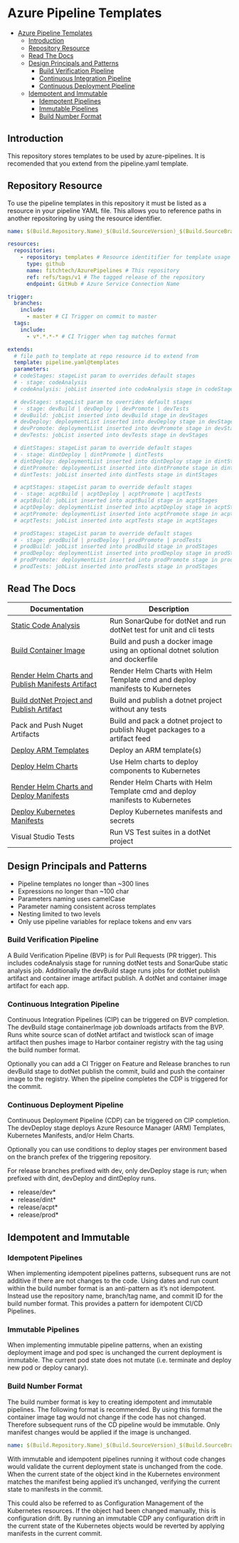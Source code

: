 # Azure Pipeline Templates

- [Azure Pipeline Templates](#azure-pipeline-templates)
  - [Introduction](#introduction)
  - [Repository Resource](#repository-resource)
  - [Read The Docs](#read-the-docs)
  - [Design Principals and Patterns](#design-principals-and-patterns)
    - [Build Verification Pipeline](#build-verification-pipeline)
    - [Continuous Integration Pipeline](#continuous-integration-pipeline)
    - [Continuous Deployment Pipeline](#continuous-deployment-pipeline)
  - [Idempotent and Immutable](#idempotent-and-immutable)
    - [Idempotent Pipelines](#idempotent-pipelines)
    - [Immutable Pipelines](#immutable-pipelines)
    - [Build Number Format](#build-number-format)

## Introduction

This repository stores templates to be used by azure-pipelines. It is recomended that you extend from the pipeline.yaml template.

## Repository Resource

To use the pipeline templates in this repository it must be listed as a resource in your pipeline YAML file. This allows you to reference paths in another repositoring by using the resource identifier.

```yaml
name: $(Build.Repository.Name)_$(Build.SourceVersion)_$(Build.SourceBranchName) # name is the format for $(Build.BuildNumber)

resources:
  repositories:
    - repository: templates # Resource identitifier for template usage
      type: github
      name: fitchtech/AzurePipelines # This repository
      ref: refs/tags/v1 # The tagged release of the repository
      endpoint: GitHub # Azure Service Connection Name

trigger:
  branches:
    include:
      - master # CI Trigger on commit to master
  tags:
    include:
      - v*.*.*-* # CI Trigger when tag matches format

extends:
  # file path to template at repo resource id to extend from
  template: pipeline.yaml@templates
  parameters:
  # codeStages: stageList param to overrides default stages
  # - stage: codeAnalysis
  # codeAnalysis: jobList inserted into codeAnalysis stage in codeStages

  # devStages: stageList param to overrides default stages
  # - stage: devBuild | devDeploy | devPromote | devTests
  # devBuild: jobList inserted into devBuild stage in devStages
  # devDeploy: deploymentList inserted into devDeploy stage in devStages
  # devPromote: deploymentList inserted into devPromote stage in devStages
  # devTests: jobList inserted into devTests stage in devStages

  # dintStages: stageList param to override default stages
  # - stage: dintDeploy | dintPromote | dintTests
  # dintDeploy: deploymentList inserted into dintDeploy stage in dintStages
  # dintPromote: deploymentList inserted into dintPromote stage in dintStages
  # dintTests: jobList inserted into dintTests stage in dintStages

  # acptStages: stageList param to override default stages
  # - stage: acptBuild | acptDeploy | acptPromote | acptTests
  # acptBuild: jobList inserted into acptBuild stage in acptStages
  # acptDeploy: deploymentList inserted into acptDeploy stage in acptStages
  # acptPromote: deploymentList inserted into acptPromote stage in acptStages
  # acptTests: jobList inserted into acptTests stage in acptStages

  # prodStages: stageList param to override default stages
  # - stage: prodBuild | prodDeploy | prodPromote | prodTests
  # prodBuild: jobList inserted into prodBuild stage in prodStages
  # prodDeploy: deploymentList inserted into prodDeploy stage in prodStages
  # prodPromote: deploymentList inserted into prodPromote stage in prodStages
  # prodTests: jobList inserted into prodTests stage in prodStages
```

## Read The Docs

| Documentation                                                                    | Description                                                                    |
| -------------------------------------------------------------------------------- | ------------------------------------------------------------------------------ |
| [Static Code Analysis](steps/build/codeAnalysis.md)                              | Run SonarQube for dotNet and run dotNet test for unit and cli tests            |
| [Build Container Image](steps/build/containerImage.md)                           | Build and push a docker image using an optional dotnet solution and dockerfile |
| [Render Helm Charts and Publish Manifests Artifact](steps/build/helmTemplate.md) | Render Helm Charts with Helm Template cmd and deploy manifests to Kubernetes   |
| [Build dotNet Project and Publish Artifact](steps/build/dotNetCore.md)           | Build and publish a dotnet project without any tests                           |
| Pack and Push Nuget Artifacts                                                    | Build and pack a dotnet project to publish Nuget packages to a artifact feed   |
| [Deploy ARM Templates](steps/deploy/armTemplate.md)                              | Deploy an ARM template(s)                                                      |
| [Deploy Helm Charts](steps/deploy/helmChart.md)                                  | Use Helm charts to deploy components to Kubernetes                             |
| [Render Helm Charts and Deploy Manifests](steps/deploy/helmManifest.md)          | Render Helm Charts with Helm Template cmd and deploy manifests to Kubernetes   |
| [Deploy Kubernetes Manifests](steps/deploy/kubeManifest.md)                      | Deploy Kubernetes manifests and secrets                                        |
| Visual Studio Tests                                                              | Run VS Test suites in a dotNet project                                         |

## Design Principals and Patterns

- Pipeline templates no longer than ~300 lines
- Expressions no longer than ~100 char
- Parameters naming uses camelCase
- Parameter naming consistent across templates
- Nesting limited to two levels
- Only use pipeline variables for replace tokens and env vars

### Build Verification Pipeline

A Build Verification Pipeline (BVP) is for Pull Requests (PR trigger). This includes codeAnalysis stage for running dotNet tests and SonarQube static analysis job. Additionally the devBuild stage runs jobs for dotNet publish artifact and container image artifact publish. A dotNet and container image artifact for each app.

### Continuous Integration Pipeline

Continuous Integration Pipelines (CIP) can be triggered on BVP completion. The devBuild stage containerImage job downloads artifacts from the BVP. Runs white source scan of dotNet artifact and twistlock scan of image artifact then pushes image to Harbor container registry with the tag using the build number format.

Optionally you can add a CI Trigger on Feature and Release branches to run devBuild stage to dotNet publish the commit, build and push the container image to the registry. When the pipeline completes the CDP is triggered for the commit.

### Continuous Deployment Pipeline

Continuous Deployment Pipeline (CDP) can be triggered on CIP completion. The devDeploy stage deploys Azure Resource Manager (ARM) Templates, Kubernetes Manifests, and/or Helm Charts.

Optionally you can use conditions to deploy stages per environment based on the branch prefex of the triggering repository.

For release branches prefixed with dev, only devDeploy stage is run; when prefixed with dint, devDeploy and dintDeploy runs.

- release/dev\*
- release/dint\*
- release/acpt\*
- release/prod\*

## Idempotent and Immutable

### Idempotent Pipelines

When implementing idempotent pipelines patterns, subsequent runs are not additive if there are not changes to the code. Using dates and run count within the build number format is an anti-pattern as it’s not idempotent. Instead use the repository name, branch/tag name, and commit ID for the build number format. This provides a pattern for idempotent CI/CD Pipelines.

### Immutable Pipelines

When implementing immutable pipeline patterns, when an existing deployment image and pod spec is unchanged the current deployment is immutable. The current pod state does not mutate (i.e. terminate and deploy new pod or deploy canary).

### Build Number Format

The build number format is key to creating idempotent and immutable pipelines. The following format is recommended. By using this format the container image tag would not change if the code has not changed. Therefore subsequent runs of the CD pipeline would be immutable. Only manifest changes would be applied if the image is unchanged.

```yml
name: $(Build.Repository.Name)_$(Build.SourceVersion)_$(Build.SourceBranchName) # name is the format for $(Build.BuildNumber)
```

With immutable and idempotent pipelines running it without code changes would validate the current deployment state is unchanged from the code. When the current state of the object kind in the Kubernetes environment matches the manifest being applied it’s unchanged, verifying the current state to manifests in the commit.

This could also be referred to as Configuration Management of the Kubernetes resources. If the object had been changed manually, this is configuration drift. By running an immutable CDP any configuration drift in the current state of the Kubernetes objects would be reverted by applying manifests in the current commit.
